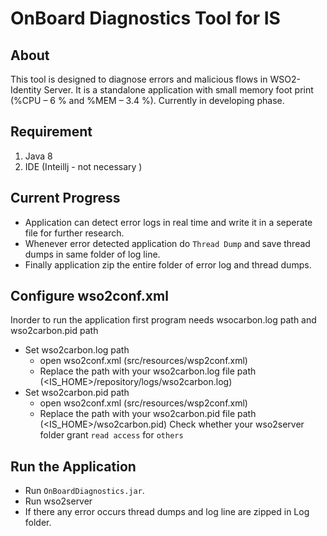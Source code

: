 # OnBoard Diagnostics Tool for IS

## About

This tool is designed to diagnose errors and malicious flows in WSO2-Identity Server. It is a standalone application with small memory foot print (%CPU – 6 % and %MEM – 3.4 %). Currently in developing phase.

## Requirement

1. Java 8
2. IDE (Inteillj - not necessary )

## Current Progress

- Application can detect error logs in real time and write it in a seperate file for further research.
- Whenever error detected application do `Thread Dump` and save thread dumps in same folder of log line.
- Finally application zip the entire folder of error log and thread dumps.

## Configure wso2conf.xml

Inorder to run the application first program needs wsocarbon.log path and wso2carbon.pid path
- Set wso2carbon.log path
  - open wso2conf.xml (src/resources/wsp2conf.xml)
  - Replace the path with your wso2carbon.log file path (<IS_HOME>/repository/logs/wso2carbon.log)
- Set wso2carbon.pid path
  - open wso2conf.xml (src/resources/wsp2conf.xml)
  - Replace the path with your wso2carbon.pid file path (<IS_HOME>/wso2carbon.pid)
Check whether your wso2server folder grant `read access` for `others`

## Run the Application

- Run `OnBoardDiagnostics.jar`.
- Run wso2server
- If there any error occurs thread dumps and log line are zipped in Log folder.
